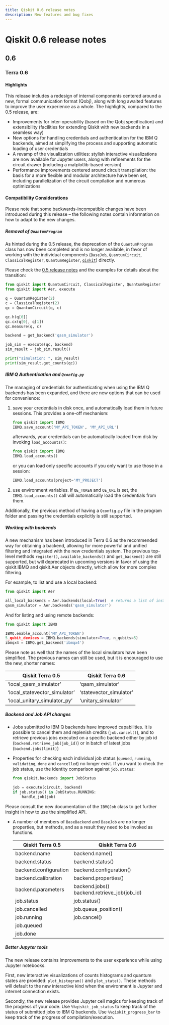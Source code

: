 ```yaml
---
title: Qiskit 0.6 release notes
description: New features and bug fixes
---
```


# Qiskit 0.6 release notes

## 0.6

<span id="terra-0-6" />

### Terra 0.6

<span id="id604" />

#### Highlights

This release includes a redesign of internal components centered around a new, formal communication format (Qobj), along with long awaited features to improve the user experience as a whole. The highlights, compared to the 0.5 release, are:

*   Improvements for inter-operability (based on the Qobj specification) and extensibility (facilities for extending Qiskit with new backends in a seamless way)
*   New options for handling credentials and authentication for the IBM Q backends, aimed at simplifying the process and supporting automatic loading of user credentials
*   A revamp of the visualization utilities: stylish interactive visualizations are now available for Jupyter users, along with refinements for the circuit drawer (including a matplotlib-based version)
*   Performance improvements centered around circuit transpilation: the basis for a more flexible and modular architecture have been set, including parallelization of the circuit compilation and numerous optimizations

<span id="id605" />

#### Compatibility Considerations

Please note that some backwards-incompatible changes have been introduced during this release – the following notes contain information on how to adapt to the new changes.

<span id="removal-of-quantumprogram" />

##### Removal of `QuantumProgram`

As hinted during the 0.5 release, the deprecation of the `QuantumProgram` class has now been completed and is no longer available, in favor of working with the individual components (`BaseJob`, `QuantumCircuit`, `ClassicalRegister`, `QuantumRegister`, [`qiskit`](/api/qiskit/index#module-qiskit "qiskit")) directly.

Please check the [0.5 release notes](#quantum-program-0-5) and the examples for details about the transition:

```python
from qiskit import QuantumCircuit, ClassicalRegister, QuantumRegister
from qiskit import Aer, execute

q = QuantumRegister(2)
c = ClassicalRegister(2)
qc = QuantumCircuit(q, c)

qc.h(q[0])
qc.cx(q[0], q[1])
qc.measure(q, c)

backend = get_backend('qasm_simulator')

job_sim = execute(qc, backend)
sim_result = job_sim.result()

print("simulation: ", sim_result)
print(sim_result.get_counts(qc))
```

<span id="ibm-q-authentication-and-qconfig-py" />

##### IBM Q Authentication and `Qconfig.py`

The managing of credentials for authenticating when using the IBM Q backends has been expanded, and there are new options that can be used for convenience:

1.  save your credentials in disk once, and automatically load them in future sessions. This provides a one-off mechanism:

    ```python
    from qiskit import IBMQ
    IBMQ.save_account('MY_API_TOKEN', 'MY_API_URL')
    ```

    afterwards, your credentials can be automatically loaded from disk by invoking `load_accounts()`:

    ```python
    from qiskit import IBMQ
    IBMQ.load_accounts()
    ```

    or you can load only specific accounts if you only want to use those in a session:

    ```python
    IBMQ.load_accounts(project='MY_PROJECT')
    ```

2.  use environment variables. If `QE_TOKEN` and `QE_URL` is set, the `IBMQ.load_accounts()` call will automatically load the credentials from them.

Additionally, the previous method of having a `Qconfig.py` file in the program folder and passing the credentials explicitly is still supported.

<span id="backends" />

##### Working with backends

A new mechanism has been introduced in Terra 0.6 as the recommended way for obtaining a backend, allowing for more powerful and unified filtering and integrated with the new credentials system. The previous top-level methods `register()`, `available_backends()` and `get_backend()` are still supported, but will deprecated in upcoming versions in favor of using the qiskit.IBMQ and qiskit.Aer objects directly, which allow for more complex filtering.

For example, to list and use a local backend:

```python
from qiskit import Aer

all_local_backends = Aer.backends(local=True)  # returns a list of instances
qasm_simulator = Aer.backends('qasm_simulator')
```

And for listing and using remote backends:

```python
from qiskit import IBMQ

IBMQ.enable_account('MY_API_TOKEN')
5_qubit_devices = IBMQ.backends(simulator=True, n_qubits=5)
ibmqx4 = IBMQ.get_backend('ibmqx4')
```

Please note as well that the names of the local simulators have been simplified. The previous names can still be used, but it is encouraged to use the new, shorter names:

| Qiskit Terra 0.5                | Qiskit Terra 0.6         |
| ------------------------------- | ------------------------ |
| ‘local\_qasm\_simulator’        | ‘qasm\_simulator’        |
| ‘local\_statevector\_simulator’ | ‘statevector\_simulator’ |
| ‘local\_unitary\_simulator\_py’ | ‘unitary\_simulator’     |

##### Backend and Job API changes

*   Jobs submitted to IBM Q backends have improved capabilities. It is possible to cancel them and replenish credits (`job.cancel()`), and to retrieve previous jobs executed on a specific backend either by job id (`backend.retrieve_job(job_id)`) or in batch of latest jobs (`backend.jobs(limit)`)

*   Properties for checking each individual job status (`queued`, `running`, `validating`, `done` and `cancelled`) no longer exist. If you want to check the job status, use the identity comparison against `job.status`:

    ```python
    from qiskit.backends import JobStatus

    job = execute(circuit, backend)
    if job.status() is JobStatus.RUNNING:
        handle_job(job)
    ```

Please consult the new documentation of the `IBMQJob` class to get further insight in how to use the simplified API.

*   A number of members of `BaseBackend` and `BaseJob` are no longer properties, but methods, and as a result they need to be invoked as functions.

    | Qiskit Terra 0.5      | Qiskit Terra 0.6                              |
    | --------------------- | --------------------------------------------- |
    | backend.name          | backend.name()                                |
    | backend.status        | backend.status()                              |
    | backend.configuration | backend.configuration()                       |
    | backend.calibration   | backend.properties()                          |
    | backend.parameters    | backend.jobs() backend.retrieve\_job(job\_id) |
    | job.status            | job.status()                                  |
    | job.cancelled         | job.queue\_position()                         |
    | job.running           | job.cancel()                                  |
    | job.queued            |                                               |
    | job.done              |                                               |

##### Better Jupyter tools

The new release contains improvements to the user experience while using Jupyter notebooks.

First, new interactive visualizations of counts histograms and quantum states are provided: `plot_histogram()` and `plot_state()`. These methods will default to the new interactive kind when the environment is Jupyter and internet connection exists.

Secondly, the new release provides Jupyter cell magics for keeping track of the progress of your code. Use `%%qiskit_job_status` to keep track of the status of submitted jobs to IBM Q backends. Use `%%qiskit_progress_bar` to keep track of the progress of compilation/execution.

<span id="qiskit-0-5" />
